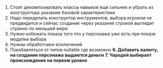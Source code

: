 1. Стоит декомпозировать классы навыков еще сильнее и убрать из конструктора указание базовой характеристики
2. Надо переделать конструктор инструментов, выбора игроком не предвидится и сейчас создание через указание строкой выглядит странно по меньшей мере
3. Нужно избежать показа того что у персонажа уже есть при показе модалки выбора
4. Нужны обработчики исключений
5. Поизбавляться от типов nullable где возможно
**6. Добавить валюту, на создании персонажа выдаются деньги**
**7. Чародей выбирает происхождение на первом уровне**
